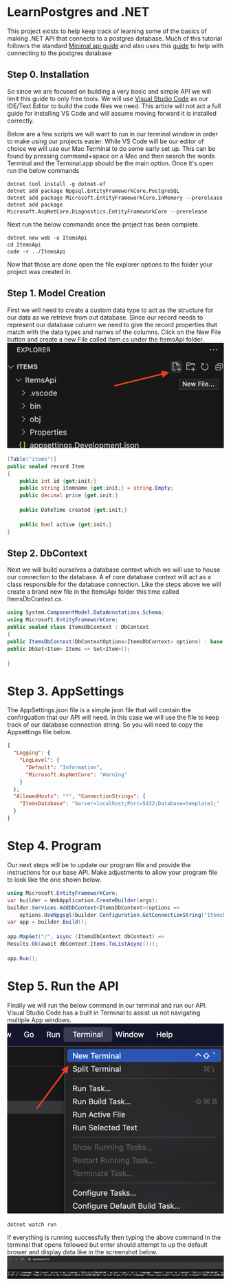 # LearnPostgres and .NET
This project exists to help keep track of learning some of the basics of making .NET API that connects to a postgres database. Much of this tutorial followrs the standard [Minimal api guide](https://learn.microsoft.com/en-us/aspnet/core/tutorials/min-web-api?view=aspnetcore-8.0&tabs=visual-studio-code) and also uses this [guide](https://jasonwatmore.com/post/2022/06/23/net-6-connect-to-postgresql-database-with-entity-framework-core) to help with connecting to the postgres database

## Step 0. Installation
So since we are focused on building a very basic and simple API we will limit this guide to only free tools. We will use [Visual Studio Code](https://code.visualstudio.com/download) as our IDE/Text Editor to build the code files we need. This article will not act a full guide for installing VS Code and will assume moving forward it is installed correctly.

Below are a few scripts we will want to run in our terminal window in order to make using our projects easier. While VS Code will be our editor of choice we will use our Mac Terminal to do some early set up. This can be found by pressing command+space on a Mac and then search the words Terminal and the Terminal.app should be the main option. Once it's open run the below commands
```
dotnet tool install -g dotnet-ef
dotnet add package Npgsql.EntityFrameworkCore.PostgreSQL
dotnet add package Microsoft.EntityFrameworkCore.InMemory --prerelease
dotnet add package Microsoft.AspNetCore.Diagnostics.EntityFrameworkCore --prerelease
```
Next run the below commands once the project has been complete. 
```
dotnet new web -o ItemsApi
cd ItemsApi
code -r ../ItemsApi
```
Now that those are done open the file explorer options to the folder your project was created in.

## Step 1. Model Creation
First we will need to create a custom data type to act as the structure for our data as we retrieve from out database. Since our record needs to represent our database column we need to give the record properties that match with the data types and names of the columns.
Click on the New File button and create a new File called Item.cs under the ItemsApi folder.
![CreateFile](../Images/CreateItem.png)
```C#
[Table("items")]
public sealed record Item
{
    public int id {get;init;}
    public string itemname {get;init;} = string.Empty;
    public decimal price {get;init;}

    public DateTime created {get;init;}

    public bool active {get;init;}
}
```
## Step 2. DbContext
Next we will build ourselves a database context which we will use to house our connection to the database. A ef core database context will act as a class responsible for the database connection. Like the steps above we will create a brand new file in the ItemsApi folder this time called ItemsDbContext.cs.
```C#
using System.ComponentModel.DataAnnotations.Schema;
using Microsoft.EntityFrameworkCore;
public sealed class ItemsDbContext : DbContext
{
public ItemsDbContext(DbContextOptions<ItemsDbContext> options) : base(options){}
public DbSet<Item> Items => Set<Item>();

}
```
# Step 3. AppSettings
The AppSettings.json file is a simple json file that will contain the confirguation that our API will need. In this case we will use the file to keep track of our database connection string. So you will need to copy the Appsettings file below.
```JSON
{
  "Logging": {
    "LogLevel": {
      "Default": "Information",
      "Microsoft.AspNetCore": "Warning"
    }
  },
  "AllowedHosts": "*", "ConnectionStrings": {
    "ItemsDatabase": "Server=localhost;Port=5432;Database=template1;"
  }
}

```
# Step 4. Program
Our next steps will be to update our program file and provide the instructions for our base API. Make adjustments to allow your program file to look like the one shown below.
```C#
using Microsoft.EntityFrameworkCore;
var builder = WebApplication.CreateBuilder(args);
builder.Services.AddDbContext<ItemsDbContext>(options => 
    options.UseNpgsql(builder.Configuration.GetConnectionString("ItemsDatabase")));
var app = builder.Build();

app.MapGet("/", async (ItemsDbContext dbContext) => 
Results.Ok(await dbContext.Items.ToListAsync()));

app.Run();

```
# Step 5. Run the API
Finally we will run the below command in our terminal and run our API. Visual Studio Code has a built in Terminal to assist us not navigating multiple App windows. 
![OpenTerminal](../Images/OpenTerminal.png)
```
dotnet watch run
```
If everything is running successfully then typing the above command in the terminal that opens followed but enter should attempt to up the default brower and display data like in the screenshot below.
![Results](../Images/APIResults.png)